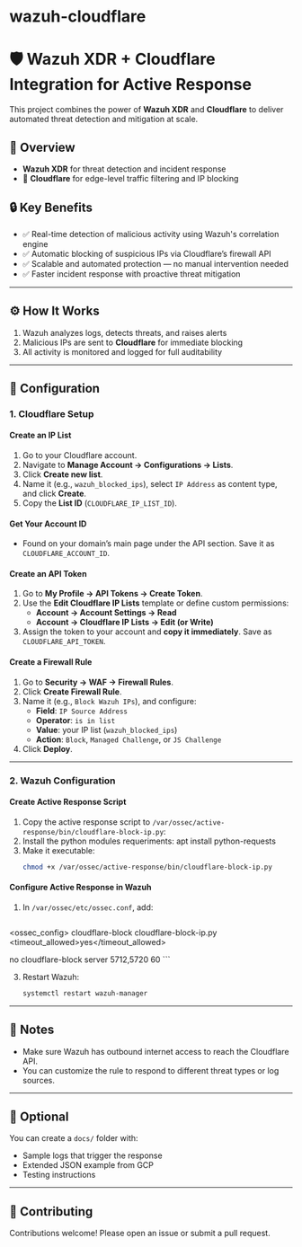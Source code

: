 # wazuh-cloudflare

# 🛡️ Wazuh XDR + Cloudflare Integration for Active Response

This project combines the power of **Wazuh XDR** and **Cloudflare** to deliver automated threat detection and mitigation at scale.

## 🚀 Overview

- **Wazuh XDR** for threat detection and incident response  
- 🔹 **Cloudflare** for edge-level traffic filtering and IP blocking  

## 🔒 Key Benefits

- ✅ Real-time detection of malicious activity using Wazuh's correlation engine  
- ✅ Automatic blocking of suspicious IPs via Cloudflare’s firewall API   
- ✅ Scalable and automated protection — no manual intervention needed  
- ✅ Faster incident response with proactive threat mitigation  

---

## ⚙️ How It Works

1. Wazuh analyzes logs, detects threats, and raises alerts  
2. Malicious IPs are sent to **Cloudflare** for immediate blocking  
3. All activity is monitored and logged for full auditability  

---

## 🧩 Configuration

### 1. Cloudflare Setup

#### Create an IP List

1. Go to your Cloudflare account.  
2. Navigate to **Manage Account → Configurations → Lists**.  
3. Click **Create new list**.  
4. Name it (e.g., `wazuh_blocked_ips`), select `IP Address` as content type, and click **Create**.  
5. Copy the **List ID** (`CLOUDFLARE_IP_LIST_ID`).  

#### Get Your Account ID

- Found on your domain’s main page under the API section. Save it as `CLOUDFLARE_ACCOUNT_ID`.

#### Create an API Token

1. Go to **My Profile → API Tokens → Create Token**.  
2. Use the **Edit Cloudflare IP Lists** template or define custom permissions:
   - **Account → Account Settings → Read**  
   - **Account → Cloudflare IP Lists → Edit (or Write)**  
3. Assign the token to your account and **copy it immediately**. Save as `CLOUDFLARE_API_TOKEN`.

#### Create a Firewall Rule

1. Go to **Security → WAF → Firewall Rules**.  
2. Click **Create Firewall Rule**.  
3. Name it (e.g., `Block Wazuh IPs`), and configure:
   - **Field**: `IP Source Address`
   - **Operator**: `is in list`
   - **Value**: your IP list (`wazuh_blocked_ips`)
   - **Action**: `Block`, `Managed Challenge`, or `JS Challenge`  
4. Click **Deploy**.

---

### 2. Wazuh Configuration

#### Create Active Response Script

1. Copy the active response script to  `/var/ossec/active-response/bin/cloudflare-block-ip.py`:
2. Install the python modules requeriments: apt install python-requests
3. Make it executable:
   ```bash
   chmod +x /var/ossec/active-response/bin/cloudflare-block-ip.py
   ```

#### Configure Active Response in Wazuh

1. In `/var/ossec/etc/ossec.conf`, add:
   ```
 <ossec_config>
  <command>
    <name>cloudflare-block</name>
    <executable>cloudflare-block-ip.py</executable>
    <timeout_allowed>yes</timeout_allowed>
  </command>

  <active-response>
    <disabled>no</disabled>
    <command>cloudflare-block</command>
    <location>server</location> 
    <rules_id>5712,5720</rules_id>
    <timeout>60</timeout>
  </active-response>
</ossec_config>
   ```

3. Restart Wazuh:
   ```bash
   systemctl restart wazuh-manager
   ```

---

## 📌 Notes

- Make sure Wazuh has outbound internet access to reach the Cloudflare API.
- You can customize the rule to respond to different threat types or log sources.

---

## 📁 Optional

You can create a `docs/` folder with:
- Sample logs that trigger the response
- Extended JSON example from GCP
- Testing instructions 

---

## 🤝 Contributing

Contributions welcome! Please open an issue or submit a pull request.
